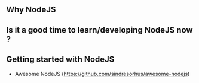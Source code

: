 

## Why NodeJS


## Is it a good time to learn/developing NodeJS now ?



## Getting started with NodeJS
- Awesome NodeJS (https://github.com/sindresorhus/awesome-nodejs)